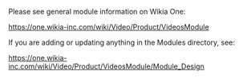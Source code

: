 Please see general module information on Wikia One:

  https://one.wikia-inc.com/wiki/Video/Product/VideosModule

If you are adding or updating anything in the Modules directory, see:

  https://one.wikia-inc.com/wiki/Video/Product/VideosModule/Module_Design
